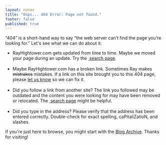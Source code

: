 ```yaml
---
layout: nonav
title: "Oops... 404 Error: Page not found."
footer: false
published: true
---
```


<p>&#8220;404&#8221; is a short-hand way to say &#8220;the web server can&#8217;t find the page you&#8217;re looking for.&#8221; Let's see what we can do about it:</p>

<ul>
<li>RayHightower.com gets updated from time to time. Maybe we moved your page during an update. Try the <a href="/search/"><i class="fa fa-search" style="font-size:1em;"></i>&nbsp;search page</a>.</li>
  <br/>
<li>Maybe RayHightower.com has a broken link. Sometimes Ray makes <strike>mistrakes</strike> mistakes. If a link on this site brought you to this 404 page, please <a href="/contact">let us know</a> so we can fix it.</li>
  <br/>
<li>Did you follow a link from another site? The link you followed may be outdated and the content you were looking for may have been removed or relocated. The <a href="/search/"><i class="fa fa-search" style="font-size:1em;"></i>&nbsp;search page</a> might be helpful.</li>
  <br/>
<li>Did you type in the address? Please verify that the address has been entered correctly. Double-check for exact spelling, caPitaliZatioN, and slashes.</li>
</ul>

<p>If you're just here to browse, you might start with the <a href="/archive/">Blog Archive</a>. Thanks for visiting!</p>
